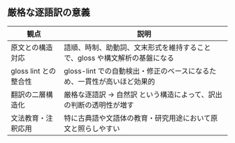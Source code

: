 ## 厳格な逐語訳の意義

| 観点 | 説明|
|---|---|
| 原文との構造対応 | 語順、時制、助動詞、文末形式を維持することで、gloss や構文解析の基盤になる |
| gloss lint との整合性 | gloss-lint での自動検出・修正のベースになるため、一貫性が高いほど効果的 |
| 翻訳の二層構造化 | 厳格な逐語訳 → 自然訳 という構造によって、訳出の判断の透明性が増す |
| 文法教育・注釈応用 | 特に古典語や文語体の教育・研究用途において原文と照らしやすい |
